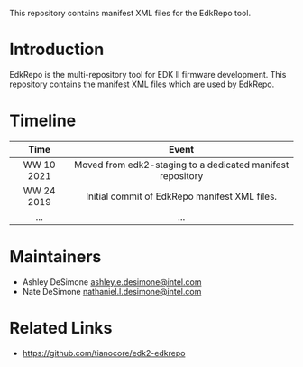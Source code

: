 This repository contains manifest XML files for the EdkRepo tool.

# Introduction

EdkRepo is the multi-repository tool for EDK II firmware development. This repository contains the manifest XML files which are used by EdkRepo.

# Timeline
| Time | Event |
|:----:|:-----:|
| WW 10 2021 | Moved from edk2-staging to a dedicated manifest repository |
| WW 24 2019 | Initial commit of EdkRepo manifest XML files. |
|...|...|

# Maintainers
- Ashley DeSimone <ashley.e.desimone@intel.com>
- Nate DeSimone <nathaniel.l.desimone@intel.com>
# Related Links
- https://github.com/tianocore/edk2-edkrepo
